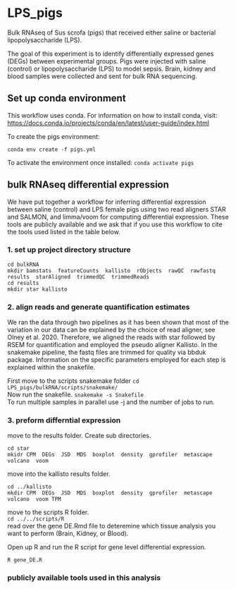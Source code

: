 # LPS_pigs
Bulk RNAseq of Sus scrofa (pigs) that received either saline or bacterial lipopolysaccharide (LPS).

The goal of this experiment is to identify differentially expressed genes (DEGs) between experimental groups.  Pigs were injected with saline (control) or lipopolysaccharide (LPS) to model sepsis.  Brain, kidney and blood samples were collected and sent for bulk RNA sequencing.

## Set up conda environment
This workflow uses conda. For information on how to install conda, visit: https://docs.conda.io/projects/conda/en/latest/user-guide/index.html 

To create the pigs environment:

`conda env create -f pigs.yml`

To activate the environment once installed:
`conda activate pigs`

## bulk RNAseq differential expression
We have put together a workflow for inferring differential expression between saline (control) and LPS female pigs using two read aligners STAR and SALMON, and limma/voom for computing differential expression. These tools are publicly available and we ask that if you use this workflow to cite the tools used listed in the table below. 

### 1. set up project directory structure
`cd bulkRNA`\
`mkdir bamstats  featureCounts  kallisto  rObjects  rawQC  rawfastq  results  starAligned  trimmedQC  trimmedReads`\
`cd results`\
`mkdir star kallisto`

### 2. align reads and generate quantification estimates
We ran the data through two pipelines as it has been shown that most of the variation in our data can be explained by the choice of read aligner, see Olney et al. 2020. Therefore, we aligned the reads with star followed by RSEM for quantification and employed the pseudo aligner Kallisto. 
In the snakemake pipeline, the fastq files are trimmed for quality via bbduk package. Information on the specific parameters employed for each step is explained within the snakefile. 

First move to the scripts snakemake folder
`cd LPS_pigs/bulkRNA/scripts/snakemake/`\
Now run the snakefile. 
`snakemake -s Snakefile`\
To run multiple samples in parallel use -j and the number of jobs to run.

### 3. preform differntial expression

move to the results folder. Create sub directories.
 
`cd star`\
`mkidr CPM  DEGs  JSD  MDS  boxplot  density  gprofiler  metascape  volcano  voom`

move into the kallisto results folder.

`cd ../kallisto`\
`mkdir CPM  DEGs  JSD  MDS  boxplot  density  gprofiler  metascape  volcano  voom TPM`

move to the scripts R folder.\
`cd ../../scripts/R`\
read over the gene DE.Rmd file to deteremine which tissue analysis you want to perform (Brain, Kidney, or Blood).

Open up R and run the R script for gene level differential expression. 

`R gene_DE.R`


### publicly available tools used in this analysis

